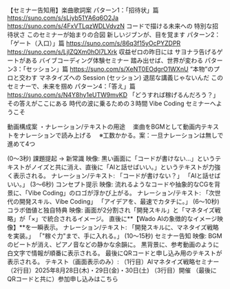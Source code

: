 【セミナー告知用】楽曲歌詞案
パターン1：「招待状」篇
https://suno.com/s/sLjyb51YA6q6O2Ja
https://suno.com/s/4FxVTLqzWDLVdvzN
コードで描ける未来への 特別な招待状さ このセミナーが始まりの合図 新しいジブンが、目を覚ます
パターン2：「ゲート（入口）」篇
https://suno.com/s/86q3f15yOcPYZDPR
https://suno.com/s/LjIZQXm0hOl7LXrk
収益ゼロの昨日には サヨナラ告げるゲートがある バイブコーディング体験セミナー 踏み出せば、世界が変わる
パターン3：「セッション」篇
https://suno.com/s/XeNT0EOdgrO1WXnU
“本物”のプロと交わす マネタイズへの Session (セッション) 退屈な講義じゃないんだ このセミナーで、未来を掴め
パターン4：「答え」篇
https://suno.com/s/N4Y8hy1eUTW9mvKD
「どうすれば稼げるんだろう？」 その答えがここにある 時代の波に乗るための３時間 Vibe Coding セミナーへようこそ

動画構成案
・ナレーション/テキストの用途
　楽曲をBGMとして動画内テキストをナレーションで読み上げる
　※工数かかる。案：一旦ナレーションは無しで進めて4つ

(0〜3秒) 課題提起 → 新常識
映像: 黒い画面に「コードが書けない…」というテキストがノイズと共に消え、直後に「AIと話せばいい。」というテキストが力強く表示される。
ナレーション/テキスト: 「コードが書けない？」 「AIと話せばいい。」
(3〜6秒) コンセプト提示
映像: 流れるようなコードや抽象的なCGを背景に、「Vibe Coding」のロゴが浮かび上がる。
ナレーション/テキスト: 「次世代の開発スキル、Vibe Coding」 「アイデアを、最速でカタチに。」
(6〜10秒) コラボ価値と独自特典
映像: 画面が2分割され「開発スキル」と「マネタイズ戦略」が「×」で統合されるイメージ。 直後に**【Wado AIの象徴的なイメージ映像】**を一瞬表示。
ナレーション/テキスト: 「開発スキルに、マネタイズ戦略を実装。」
 「"稼ぐ力"まで、手に入れる。」
(10〜15秒) セミナー告知
映像: BGMのビートが消え、ピアノ音などの静かな余韻に。 黒背景に、参考動画のように白文字で情報が順番に表示される。 最後にQRコードと申し込み用のテキストが表示される。
テキスト（画面表示のみ）: 
（1行目）AIマネタイズ戦略セミナー 
（2行目）2025年8月28日(木)・29日(金)・30日(土) 
（3行目）開催 
（最後にQRコードと共に）参加申し込みはこちら
